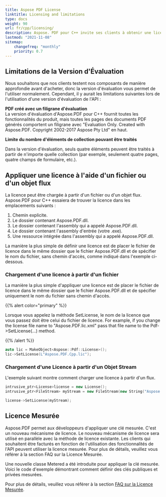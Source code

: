 ```yaml
---
title: Aspose PDF License
linktitle: Licensing and limitations
type: docs
weight: 90
url: fr/cpp/licensing/
description: Aspose. PDF pour C++ invite ses clients à obtenir une licence Classique et une Licence Mesurée. Ainsi qu'à utiliser une licence limitée pour mieux explorer le produit.
lastmod: "2021-11-08"
sitemap:
    changefreq: "monthly"
    priority: 0.7
---
```


## Limitations de la Version d'Évaluation

Nous souhaitons que nos clients testent nos composants de manière approfondie avant d'acheter, donc la version d'évaluation vous permet de l'utiliser normalement. Cependant, il y aurait les limitations suivantes lors de l'utilisation d'une version d'évaluation de l'API :

**PDF créé avec un filigrane d'évaluation**  
La version d'évaluation d'Aspose.PDF pour C++ fournit toutes les fonctionnalités du produit, mais toutes les pages des documents PDF générés comportent un filigrane avec "Evaluation Only. Created with Aspose.PDF. Copyright 2002-2017 Aspose Pty Ltd" en haut.

**Limite du nombre d'éléments de collection pouvant être traités**

Dans la version d'évaluation, seuls quatre éléments peuvent être traités à partir de n'importe quelle collection (par exemple, seulement quatre pages, quatre champs de formulaire, etc.).

## Appliquer une licence à l'aide d'un fichier ou d'un objet flux

La licence peut être chargée à partir d'un fichier ou d'un objet flux. Aspose.PDF pour C++ essaiera de trouver la licence dans les emplacements suivants :

1. Chemin explicite.
1. Le dossier contenant Aspose.PDF.dll.
1. Le dossier contenant l'assembly qui a appelé Aspose.PDF.dll.
1. Le dossier contenant l'assembly d'entrée (votre .exe).
1. Une ressource intégrée dans l'assembly qui a appelé Aspose.PDF.dll.

La manière la plus simple de définir une licence est de placer le fichier de licence dans le même dossier que le fichier Aspose.PDF.dll et de spécifier le nom du fichier, sans chemin d'accès, comme indiqué dans l'exemple ci-dessous.

### Chargement d'une licence à partir d'un fichier

La manière la plus simple d'appliquer une licence est de placer le fichier de licence dans le même dossier que le fichier Aspose.PDF.dll et de spécifier uniquement le nom du fichier sans chemin d'accès.

{{% alert color="primary" %}}

Lorsque vous appelez la méthode SetLicense, le nom de la licence que vous passez doit être celui du fichier de licence. For example, if you change the license file name to "Aspose.PDF.lic.xml" pass that file name to the Pdf->SetLicense(…) method.

{{% /alert %}}

```cpp
auto lic = MakeObject<Aspose::Pdf::License>();
lic->SetLicense(L"Aspose.PDF.Cpp.lic");
```

### Chargement d'une Licence à partir d'un Objet Stream

L'exemple suivant montre comment charger une licence à partir d'un flux.

```cpp
intrusive_ptr<License>license = new License();
intrusive_ptr<FileStream> myStream = new FileStream(new String("Aspose.PDF.Cpp.lic"), FileMode_Open);

license->SetLicense(myStream);
```

## Licence Mesurée

Aspose.PDF permet aux développeurs d'appliquer une clé mesurée. C'est un nouveau mécanisme de licence. Le nouveau mécanisme de licence sera utilisé en parallèle avec la méthode de licence existante. Les clients qui souhaitent être facturés en fonction de l'utilisation des fonctionnalités de l'API peuvent utiliser la licence mesurée. Pour plus de détails, veuillez vous référer à la section FAQ sur la Licence Mesurée.

Une nouvelle classe Metered a été introduite pour appliquer la clé mesurée. Voici le code d'exemple démontrant comment définir des clés publiques et privées mesurées.

Pour plus de détails, veuillez vous référer à la section [FAQ sur la Licence Mesurée](https://purchase.aspose.com/faqs/licensing/metered).